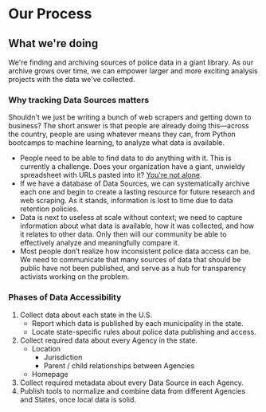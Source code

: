 # Our Process

## What we're doing

We're finding and archiving sources of police data in a giant library. As our archive grows over time, we can empower larger and more exciting analysis projects with the data we've collected.

### Why tracking Data Sources matters

Shouldn't we just be writing a bunch of web scrapers and getting down to business? The short answer is that people are already doing this—across the country, people are using whatever means they can, from Python bootcamps to machine learning, to analyze what data is available.

* People need to be able to find data to do anything with it. This is currently a challenge. Does your organization have a giant, unwieldy spreadsheet with URLs pasted into it? [You're not alone](data-sources/contribute-data-sources/data-source-submission-forms.md#spreadsheet-of-data-sources).
* If we have a database of Data Sources, we can systematically archive each one and begin to create a lasting resource for future research and web scraping. As it stands, information is lost to time due to data retention policies.
* Data is next to useless at scale without context; we need to capture information about what data is available, how it was collected, and how it relates to other data. Only then will our community be able to effectively analyze and meaningfully compare it.
* Most people don’t realize how inconsistent police data access can be. We need to communicate that many sources of data that should be public have not been published, and serve as a hub for transparency activists working on the problem.

### Phases of Data Accessibility

1. Collect data about each state in the U.S.
   * Report which data is published by each municipality in the state.
   * Locate state-specific rules about police data publishing and access.
2. Collect required data about every Agency in the state.
   * Location
     * Jurisdiction
     * Parent / child relationships between Agencies
   * Homepage
3. Collect required metadata about every Data Source in each Agency.
4. Publish tools to normalize and combine data from different Agencies and States, once local data is solid.
